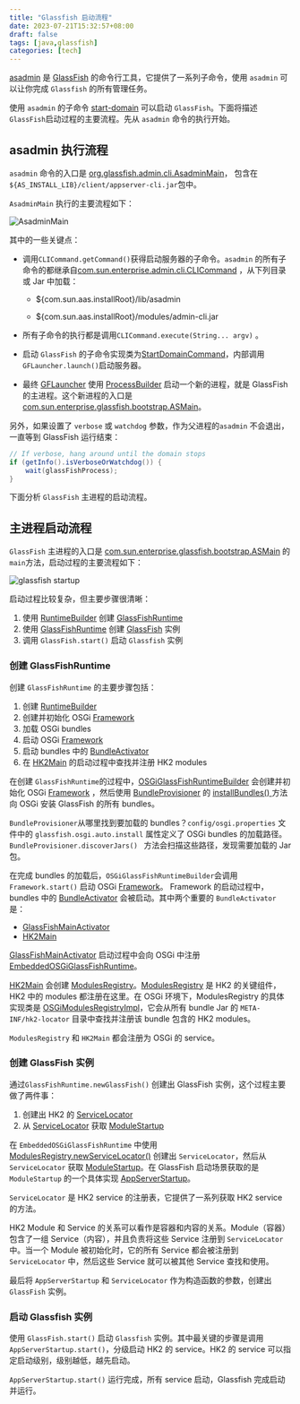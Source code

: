 ```yaml
---
title: "Glassfish 启动流程"
date: 2023-07-21T15:32:57+08:00
draft: false
tags: [java,glassfish]
categories: [tech]
---
```


[asadmin](https://glassfish.org/docs/latest/reference-manual.html#asadmin) 是 [GlassFish](https://glassfish.org/) 的命令行工具，它提供了一系列子命令，使用 `asadmin` 可以让你完成 `Glassfish` 的所有管理任务。

使用 `asadmin` 的子命令 [start-domain](https://glassfish.org/docs/latest/reference-manual.html#start-domain) 可以启动 `GlassFish`。下面将描述 `GlassFish`启动过程的主要流程。先从 `asadmin` 命令的执行开始。

## asadmin 执行流程

`asadmin` 命令的入口是  [org.glassfish.admin.cli.AsadminMain](https://github.com/eclipse-ee4j/glassfish/blob/master/appserver/admin/cli/src/main/java/org/glassfish/admin/cli/AsadminMain.java)， 包含在 `${AS_INSTALL_LIB}/client/appserver-cli.jar`包中。

`AsadminMain` 执行的主要流程如下：

![AsadminMain](https://cdn.mazhen.tech/images/202307191450899.png)

其中的一些关键点：

* 调用`CLICommand.getCommand()`获得启动服务器的子命令。`asadmin` 的所有子命令的都继承自[com.sun.enterprise.admin.cli.CLICommand](https://github.com/eclipse-ee4j/glassfish/blob/master/nucleus/admin/cli/src/main/java/com/sun/enterprise/admin/cli/CLICommand.java) ，从下列目录或 Jar 中加载：

  * ${com.sun.aas.installRoot}/lib/asadmin

  * ${com.sun.aas.installRoot}/modules/admin-cli.jar

* 所有子命令的执行都是调用`CLICommand.execute(String... argv)` 。

* 启动 `GlassFish` 的子命令实现类为[StartDomainCommand](https://github.com/eclipse-ee4j/glassfish/blob/master/nucleus/admin/server-mgmt/src/main/java/com/sun/enterprise/admin/servermgmt/cli/StartDomainCommand.java)，内部调用 `GFLauncher.launch()`启动服务器。

* 最终 [GFLauncher](https://github.com/eclipse-ee4j/glassfish/blob/master/nucleus/admin/launcher/src/main/java/com/sun/enterprise/admin/launcher/GFLauncher.java) 使用 [ProcessBuilder](https://docs.oracle.com/javase/8/docs/api/index.html?java/lang/ProcessBuilder.html) 启动一个新的进程，就是 GlassFish 的主进程。这个新进程的入口是[com.sun.enterprise.glassfish.bootstrap.ASMain](https://github.com/eclipse-ee4j/glassfish/blob/master/nucleus/core/bootstrap/src/main/java/com/sun/enterprise/glassfish/bootstrap/ASMain.java)。

另外，如果设置了 `verbose` 或 `watchdog` 参数，作为父进程的`asadmin` 不会退出，一直等到 GlassFish 运行结束：

```java
// If verbose, hang around until the domain stops
if (getInfo().isVerboseOrWatchdog()) {
    wait(glassFishProcess);
}
```

下面分析 `GlassFish` 主进程的启动流程。

## 主进程启动流程

`GlassFish` 主进程的入口是 [com.sun.enterprise.glassfish.bootstrap.ASMain](https://github.com/eclipse-ee4j/glassfish/blob/master/nucleus/core/bootstrap/src/main/java/com/sun/enterprise/glassfish/bootstrap/ASMain.java) 的 `main`方法，启动过程的主要流程如下：

![glassfish startup](https://cdn.mazhen.tech/images/202307210950607.png)

启动过程比较复杂，但主要步骤很清晰：
1. 使用 [RuntimeBuilder](https://github.com/eclipse-ee4j/glassfish/blob/master/nucleus/common/simple-glassfish-api/src/main/java/org/glassfish/embeddable/spi/RuntimeBuilder.java) 创建 [GlassFishRuntime](https://github.com/eclipse-ee4j/glassfish/blob/master/nucleus/common/simple-glassfish-api/src/main/java/org/glassfish/embeddable/GlassFishRuntime.java)
1. 使用 [GlassFishRuntime](https://github.com/eclipse-ee4j/glassfish/blob/master/nucleus/common/simple-glassfish-api/src/main/java/org/glassfish/embeddable/GlassFishRuntime.java) 创建 [GlassFish](https://github.com/eclipse-ee4j/glassfish/blob/master/nucleus/common/simple-glassfish-api/src/main/java/org/glassfish/embeddable/GlassFish.java) 实例
1. 调用 `GlassFish.start()` 启动 `Glassfish` 实例

### 创建 GlassFishRuntime

创建 `GlassFishRuntime` 的主要步骤包括：

1. 创建 [RuntimeBuilder](https://github.com/eclipse-ee4j/glassfish/blob/master/nucleus/common/simple-glassfish-api/src/main/java/org/glassfish/embeddable/spi/RuntimeBuilder.java)
2. 创建并初始化  OSGi [Framework](https://github.com/osgi/osgi/blob/main/org.osgi.framework/src/org/osgi/framework/launch/Framework.java)
3. 加载 OSGi bundles
4. 启动 OSGi [Framework](https://github.com/osgi/osgi/blob/main/org.osgi.framework/src/org/osgi/framework/launch/Framework.java)
5. 启动 bundles 中的 [BundleActivator](https://github.com/osgi/osgi/blob/main/org.osgi.framework/src/org/osgi/framework/BundleActivator.java)
6. 在 [HK2Main](https://github.com/eclipse-ee4j/glassfish-hk2/blob/master/osgi/adapter/src/main/java/org/jvnet/hk2/osgiadapter/HK2Main.java) 的启动过程中查找并注册 HK2 modules

在创建 `GlassFishRuntime`的过程中，[OSGiGlassFishRuntimeBuilder](https://github.com/eclipse-ee4j/glassfish/blob/master/nucleus/core/bootstrap/src/main/java/com/sun/enterprise/glassfish/bootstrap/osgi/OSGiGlassFishRuntimeBuilder.java) 会创建并初始化 OSGi [Framework](https://github.com/osgi/osgi/blob/main/org.osgi.framework/src/org/osgi/framework/launch/Framework.java) ，然后使用 [BundleProvisioner](https://github.com/eclipse-ee4j/glassfish/blob/master/nucleus/core/bootstrap/src/main/java/com/sun/enterprise/glassfish/bootstrap/osgi/BundleProvisioner.java) 的 [installBundles() ](https://github.com/eclipse-ee4j/glassfish/blob/master/nucleus/core/bootstrap/src/main/java/com/sun/enterprise/glassfish/bootstrap/osgi/BundleProvisioner.java#L169) 方法向 OSGi 安装 GlassFish 的所有 bundles。

`BundleProvisioner`从哪里找到要加载的 bundles？`config/osgi.properties` 文件中的 `glassfish.osgi.auto.install` 属性定义了 OSGi bundles 的加载路径。`BundleProvisioner.discoverJars() ` 方法会扫描这些路径，发现需要加载的 Jar 包。

在完成 bundles 的加载后，`OSGiGlassFishRuntimeBuilder`会调用 `Framework.start()` 启动 OSGi [Framework](https://github.com/osgi/osgi/blob/main/org.osgi.framework/src/org/osgi/framework/launch/Framework.java)。 Framework 的启动过程中，bundles 中的 [BundleActivator](https://github.com/osgi/osgi/blob/main/org.osgi.framework/src/org/osgi/framework/BundleActivator.java) 会被启动。其中两个重要的 `BundleActivator` 是：

* [GlassFishMainActivator](https://github.com/eclipse-ee4j/glassfish/blob/master/nucleus/core/bootstrap/src/main/java/com/sun/enterprise/glassfish/bootstrap/osgi/GlassFishMainActivator.java) 
* [HK2Main](https://github.com/eclipse-ee4j/glassfish-hk2/blob/master/osgi/adapter/src/main/java/org/jvnet/hk2/osgiadapter/HK2Main.java) 

[GlassFishMainActivator](https://github.com/eclipse-ee4j/glassfish/blob/master/nucleus/core/bootstrap/src/main/java/com/sun/enterprise/glassfish/bootstrap/osgi/GlassFishMainActivator.java) 启动过程中会向 OSGi 中注册 [EmbeddedOSGiGlassFishRuntime](https://github.com/eclipse-ee4j/glassfish/blob/master/nucleus/core/bootstrap/src/main/java/com/sun/enterprise/glassfish/bootstrap/osgi/EmbeddedOSGiGlassFishRuntime.java)。

[HK2Main](https://github.com/eclipse-ee4j/glassfish-hk2/blob/master/osgi/adapter/src/main/java/org/jvnet/hk2/osgiadapter/HK2Main.java) 会创建 [ModulesRegistry](https://github.com/eclipse-ee4j/glassfish-hk2/blob/master/hk2-core/src/main/java/com/sun/enterprise/module/ModulesRegistry.java)。[ModulesRegistry](https://github.com/eclipse-ee4j/glassfish-hk2/blob/master/hk2-core/src/main/java/com/sun/enterprise/module/ModulesRegistry.java) 是 HK2 的关键组件，HK2 中的 modules 都注册在这里。在 OSGi 环境下，ModulesRegistry 的具体实现类是 [OSGiModulesRegistryImpl](https://github.com/eclipse-ee4j/glassfish-hk2/blob/master/osgi/adapter/src/main/java/org/jvnet/hk2/osgiadapter/OSGiModulesRegistryImpl.java)，它会从所有 bundle Jar 的 `META-INF/hk2-locator` 目录中查找并注册该 bundle 包含的 HK2 modules。

`ModulesRegistry` 和 `HK2Main` 都会注册为 OSGi 的 service。

### 创建 GlassFish 实例

通过`GlassFishRuntime.newGlassFish()` 创建出 GlassFish 实例，这个过程主要做了两件事：

1. 创建出 HK2 的 [ServiceLocator](https://github.com/eclipse-ee4j/glassfish-hk2/blob/master/hk2-api/src/main/java/org/glassfish/hk2/api/ServiceLocator.java)
2. 从 [ServiceLocator](https://github.com/eclipse-ee4j/glassfish-hk2/blob/master/hk2-api/src/main/java/org/glassfish/hk2/api/ServiceLocator.java) 获取 [ModuleStartup](https://github.com/eclipse-ee4j/glassfish-hk2/blob/master/hk2-core/src/main/java/com/sun/enterprise/module/bootstrap/ModuleStartup.java)

在 `EmbeddedOSGiGlassFishRuntime` 中使用 [ModulesRegistry.newServiceLocator()](https://github.com/eclipse-ee4j/glassfish-hk2/blob/master/hk2-core/src/main/java/com/sun/enterprise/module/ModulesRegistry.java#L44) 创建出 `ServiceLocator`，然后从 `ServiceLocator` 获取 [ModuleStartup](https://github.com/eclipse-ee4j/glassfish-hk2/blob/master/hk2-core/src/main/java/com/sun/enterprise/module/bootstrap/ModuleStartup.java)。在 GlassFish 启动场景获取的是 `ModuleStartup` 的一个具体实现 [AppServerStartup](https://github.com/eclipse-ee4j/glassfish/blob/master/nucleus/core/kernel/src/main/java/com/sun/enterprise/v3/server/AppServerStartup.java)。

`ServiceLocator` 是 HK2 service 的注册表，它提供了一系列获取 HK2 service 的方法。

HK2 Module 和 Service 的关系可以看作是容器和内容的关系。Module（容器）包含了一组 Service（内容），并且负责将这些 Service 注册到 `ServiceLocator` 中。当一个 Module 被初始化时，它的所有 Service 都会被注册到 `ServiceLocator` 中，然后这些 Service 就可以被其他 Service 查找和使用。

最后将 `AppServerStartup` 和 `ServiceLocator` 作为构造函数的参数，创建出 `GlassFish` 实例。

### 启动 Glassfish 实例

使用 `GlassFish.start()` 启动 `Glassfish` 实例。其中最关键的步骤是调用 `AppServerStartup.start()`，分级启动 HK2 的 service。HK2 的 service 可以指定启动级别，级别越低，越先启动。

`AppServerStartup.start()` 运行完成，所有 service 启动，Glassfish 完成启动并运行。